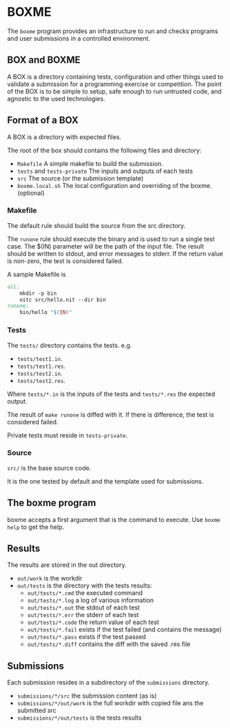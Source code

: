 # BOXME

The `boxme` program provides an infrastructure to run and checks programs and user submissions in a controlled environment.

## BOX and BOXME

A BOX is a directory containing tests, configuration and other things used to validate a submission for a programming exercise or competition.
The point of the BOX is to be simple to setup, safe enough to run untrusted code, and agnostic to the used technologies.

## Format of a BOX

A BOX is a directory with expected files.

The root of the box should contains the following files and directory:

* `Makefile` A simple makefile to build the submission.
* `tests` and `tests-private` The inputs and outputs of each tests
* `src` The source (or the submission template)
* `boxme.local.sh` The local configuration and overriding of the boxme. (optional)

### Makefile

The default rule should build the source from the src directory.

The `runone` rule should execute the binary and is used to run a single test case.
The $(IN) parameter will be the path of the input file.
The result should be written to stdout, and error messages to stderr.
If the return value is non-zero, the test is considered failed.

A sample Makefile is

~~~Makefile
all:
	mkdir -p bin
	nitc src/hello.nit --dir bin
runone:
	bin/hello "$(IN)"
~~~

### Tests

The `tests/` directory contains the tests. e.g.

* `tests/test1.in`.
* `tests/test1.res`.
* `tests/test2.in`.
* `tests/test2.res`.

Where `tests/*.in` is the inputs of the tests and `tests/*.res` the expected output.

The result of `make runone` is diffed with it.
If there is difference, the test is considered failed.

Private tests must reside in `tests-private`.

### Source

`src/` is the base source code.

It is the one tested by default and the template used for submissions.

## The boxme program

boxme accepts a first argument that is the command to execute.
Use `boxme help` to get the help.

## Results

The results are stored in the out directory.

* `out/work` is the workdir
* `out/tests` is the directory with the tests results:
  * `out/tests/*.cmd` the executed command
  * `out/tests/*.log` a log of various information
  * `out/tests/*.out` the stdout of each test
  * `out/tests/*.err` the stderr of each test
  * `out/tests/*.code` the return value of each test
  * `out/tests/*.fail` exists if the test failed (and contains the message)
  * `out/tests/*.pass` exists if the test passed
  * `out/tests/*.diff` contains the diff with the saved .res file

## Submissions

Each submission resides in a subdirectory of the `submissions` directory.

* `submissions/*/src` the submission content (as is)
* `submissions/*/out/work` is the full workdir with copied file ans the submitted src
* `submissions/*/out/tests` is the tests results
